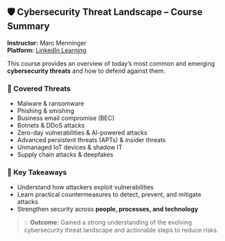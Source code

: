 ## 🛡️ Cybersecurity Threat Landscape – Course Summary

**Instructor:** Marc Menninger  
**Platform:** [LinkedIn Learning](https://www.linkedin.com/learning/)  

This course provides an overview of today’s most common and emerging **cybersecurity threats** and how to defend against them.

### 🔹 Covered Threats
- Malware & ransomware  
- Phishing & smishing  
- Business email compromise (BEC)  
- Botnets & DDoS attacks  
- Zero-day vulnerabilities & AI-powered attacks  
- Advanced persistent threats (APTs) & insider threats  
- Unmanaged IoT devices & shadow IT  
- Supply chain attacks & deepfakes  

### 🔹 Key Takeaways
- Understand how attackers exploit vulnerabilities  
- Learn practical countermeasures to detect, prevent, and mitigate attacks  
- Strengthen security across **people, processes, and technology**  

> 💡 **Outcome:** Gained a strong understanding of the evolving cybersecurity threat landscape and actionable steps to reduce risks.
